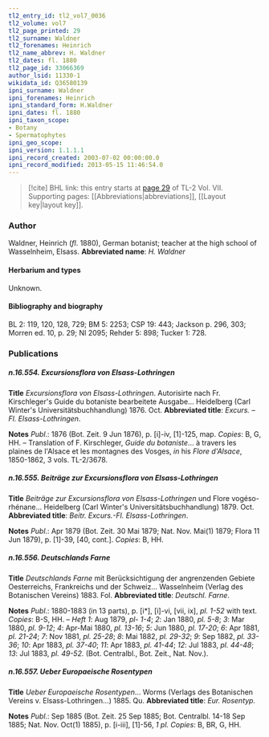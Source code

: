 ```yaml
---
tl2_entry_id: tl2_vol7_0036
tl2_volume: vol7
tl2_page_printed: 29
tl2_surname: Waldner
tl2_forenames: Heinrich
tl2_name_abbrev: H. Waldner
tl2_dates: fl. 1880
tl2_page_id: 33066369
author_lsid: 11330-1
wikidata_id: Q36580139
ipni_surname: Waldner
ipni_forenames: Heinrich
ipni_standard_form: H.Waldner
ipni_dates: fl. 1880
ipni_taxon_scope: 
- Botany
- Spermatophytes
ipni_geo_scope: 
ipni_version: 1.1.1.1
ipni_record_created: 2003-07-02 00:00:00.0
ipni_record_modified: 2013-05-15 11:46:54.0
---
```



> [!cite] BHL link: this entry starts at [page 29](https://www.biodiversitylibrary.org/page/33066369) of TL-2 Vol. VII.
> Supporting pages: [[Abbreviations|abbreviations]], [[Layout key|layout key]].

### Author

Waldner, Heinrich (*fl*. 1880), German botanist; teacher at the high school of Wasselnheim, Elsass. 
**Abbreviated name**: *H. Waldner*

#### Herbarium and types

Unknown.

#### Bibliography and biography

BL 2: 119, 120, 128, 729; BM 5: 2253; CSP 19: 443; Jackson p. 296, 303; Morren ed. 10, p. 29; NI 2095; Rehder 5: 898; Tucker 1: 728.

### Publications

##### n.16.554. Excursionsflora von Elsass-Lothringen

**Title**
*Excursionsflora von Elsass-Lothringen*. Autorisirte nach Fr. Kirschleger's Guide du botaniste bearbeitete Ausgabe... Heidelberg (Carl Winter's Universitätsbuchhandlung) 1876. Oct.
**Abbreviated title**: *Excurs. – Fl. Elsass-Lothringen*.

**Notes**
*Publ*.: 1876 (Bot. Zeit. 9 Jun 1876), p. \[i\]-iv, \[1\]-125, map. *Copies*: B, G, HH. – Translation of F. Kirschleger, *Guide du botaniste*... à travers les plaines de l'Alsace et les montagnes des Vosges, *in* his *Flore d'Alsace*, 1850-1862, 3 vols. TL-2/3678.

##### n.16.555. Beiträge zur Excursionsflora von Elsass-Lothringen

**Title**
*Beiträge zur Excursionsflora von Elsass-Lothringen* und Flore vogéso-rhénane... Heidelberg (Carl Winter's Universitätsbuchhandlung) 1879. Oct.
**Abbreviated title**: *Beitr. Excurs.-Fl. Elsass-Lothringen*.

**Notes**
*Publ*.: Apr 1879 (Bot. Zeit. 30 Mai 1879; Nat. Nov. Mai(1) 1879; Flora 11 Jun 1879), p. \[1\]-39, \[40, cont.\]. *Copies*: B, HH.

##### n.16.556. Deutschlands Farne

**Title**
*Deutschlands Farne* mit Berücksichtigung der angrenzenden Gebiete Oesterreichs, Frankreichs und der Schweiz... Wasselnheim (Verlag des Botanischen Vereins) 1883. Fol.
**Abbreviated title**: *Deutschl. Farne*.

**Notes**
*Publ*.: 1880-1883 (in 13 parts), p. \[i\*\], \[i\]-vi, \[vii, ix\], *pl. 1-52* with text. *Copies*: B-S, HH. – *Heft 1*: Aug 1879, *pl- 1-4*; *2*: Jan 1880, *pl. 5-8*; *3*: Mar 1880, *pl. 9-12*; *4*: Apr-Mai 1880, *pl. 13-16*; *5*: Jun 1880, *pl. 17-20*; *6*: Apr 1881, *pl. 21-24*; *7*: Nov 1881, *pl. 25-28*; *8*: Mai 1882, *pl. 29-32*; *9*: Sep 1882, *pl. 33-36*; *10*: Apr 1883, *pl. 37-40*; *11*: Apr 1883, *pl. 41-44*; *12*: Jul 1883, *pl. 44-48*; *13*: Jul 1883, *pl. 49-52.* (Bot. Centralbl., Bot. Zeit., Nat. Nov.).

##### n.16.557. Ueber Europaeische Rosentypen

**Title**
*Ueber Europaeische Rosentypen*... Worms (Verlags des Botanischen Vereins v. Elsass-Lothringen...) 1885. Qu.
**Abbreviated title**: *Eur. Rosentyp.*

**Notes**
*Publ*.: Sep 1885 (Bot. Zeit. 25 Sep 1885; Bot. Centralbl. 14-18 Sep 1885; Nat. Nov. Oct(1) 1885), p. \[i-iii\], \[1\]-56, *1 pl. Copies*: B, BR, G, HH.

